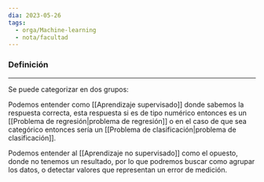 ```yaml
---
dia: 2023-05-26
tags:
  - orga/Machine-learning
  - nota/facultad
---
```

### Definición
---
Se puede categorizar en dos grupos:

Podemos entender como [[Aprendizaje supervisado]] donde sabemos la respuesta correcta, esta respuesta si es de tipo numérico entonces es un [[Problema de regresión|problema de regresión]] o en el caso de que sea categórico entonces sería un [[Problema de clasificación|problema de clasificación]].

Podemos entender al [[Aprendizaje no supervisado]] como el opuesto, donde no tenemos un resultado, por lo que podremos buscar como agrupar los datos, o detectar valores que representan un error de medición.